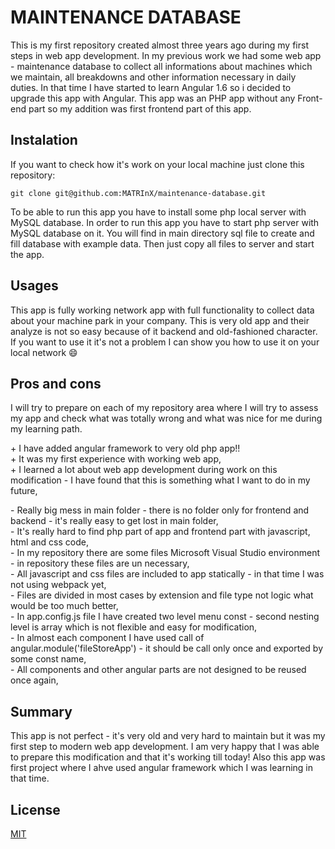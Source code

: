 # MAINTENANCE DATABASE

This is my first repository created almost three years ago during my first steps in web app development.
In my previous work we had some web app - maintenance database to collect all informations about machines which we maintain, all breakdowns and other information necessary in daily duties.
In that time I have started to learn Angular 1.6 so i decided to upgrade this app with Angular.
This app was an PHP app without any Front-end part so my addition was first frontend part of this app.

## Instalation

If you want to check how it's work on your local machine just clone this repository:

```git
git clone git@github.com:MATRInX/maintenance-database.git
```

To be able to run this app you have to install some php local server with MySQL database.
In order to run this app you have to start php server with MySQL database on it.
You will find in main directory sql file to create and fill database with example data.
Then just copy all files to server and start the app.

## Usages

This app is fully working network app with full functionality to collect data about your machine park in your company. This is very old app and their analyze is not so easy because of it backend and old-fashioned character.
If you want to use it it's not a problem I can show you how to use it on your local network :smile:

## Pros and cons

I will try to prepare on each of my repository area where I will try to assess my app and check what was totally wrong and what was nice for me during my learning path.

\+ I have added angular framework to very old php app!!<br>
\+ It was my first experience with working web app,<br>
\+ I learned a lot about web app development during work on this modification - I have found that this is something what I want to do in my future,

\- Really big mess in main folder - there is no folder only for frontend and backend - it's really easy to get lost in main folder,<br>
\- It's really hard to find php part of app and frontend part with javascript, html and css code,<br>
\- In my repository there are some files Microsoft Visual Studio environment - in repository these files are un necessary,<br>
\- All javascript and css files are included to app statically - in that time I was not using webpack yet,<br>
\- Files are divided in most cases by extension and file type not logic what would be too much better,<br>
\- In app.config.js file I have created two level menu const - second nesting level is array which is not flexible and easy for modification,<br>
\- In almost each component I have used call of angular.module('fileStoreApp') - it should be call only once and exported by some const name,<br>
\- All components and other angular parts are not designed to be reused once again,

## Summary

This app is not perfect - it's very old and very hard to maintain but it was my first step to modern web app development. I am very happy that I was able to prepare this modification and that it's working till today! Also this app was first project where I ahve used angular framework which I was learning in that time.

## License
[MIT](https://choosealicense.com/licenses/mit/)
